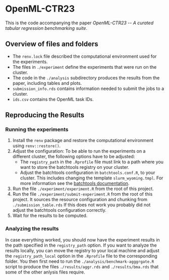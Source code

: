 # OpenML-CTR23

This is the code accompanying the paper *OpenML-CTR23 -- A curated tabular regression benchmarking suite*.


## Overview of files and folders

* The `renv.lock` file described the computational environment used for the experiments.
* The files in `./experiment` define the experiments that were run on the cluster.
* The code in the `./analysis` subdirectory produces the results from the paper, including tables and plots.
* `submission_info.rds` contains information needed to submit the jobs to a cluster.
* `ids.csv` contains the OpenML task IDs.

## Reproducing the Results

### Running the experiments

1. Install the `renv` package and restore the computational environment using `renv::restore()`.
1. Adjust the configuration: To be able to run the experiments on a different cluster, the
following options have to be adjusted:
   * The `registry_path` in the `.Rprofile` file must link to a path where you want to store the batchtools registry on your cluster.
   * Adjust the batchtools configuration in `batchtools.conf.R`, to your cluster.
     This includes changing the template `slurm_wyoming.tmpl`.
     For more information see the [batchtools documentation](https://mllg.github.io/batchtools/articles/batchtools.html).
1. Run the file `./experiment/experiment.R` from the root of this project.
1. Run the file `./experiment/submit-experiment.R` from the root of this project.
   It sources the resource configuration and chunking from `./submission_table.rds`
   If this does not work you probably did not adjust the batchtools configuration correctly.
1. Wait for the results to be computed.

### Analyzing the results

In case everything worked, you should now have the experiment results in the path specified in the `registry_path` option.
If you want to analyze the results locally, you can move the registry to your local machine and adjust the `registry_path_local` option in the `.Rprofile` file to the corresponding folder.
You then first need to run the `./analysis/benchmark-agggrgate.R` script to produce the files `./results/aggr.rds` and `./results/bma.rds` that some of the other anlysis files require.
